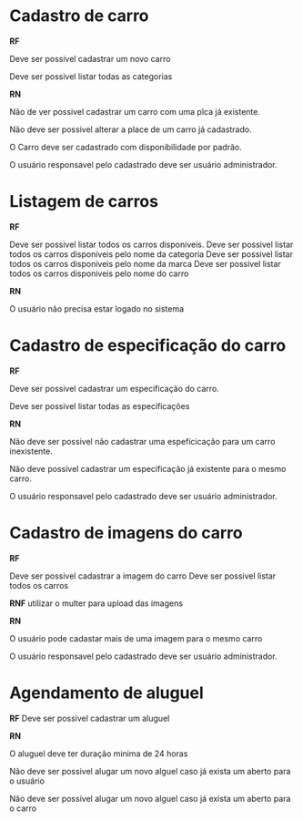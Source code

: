 # Cadastro de carro

**RF**

Deve ser possivel cadastrar um novo carro

Deve ser possivel listar todas as categorias

**RN**

Não de ver possivel cadastrar um carro com uma plca já existente.

Não deve ser possivel alterar a place de um carro já cadastrado.

O Carro deve ser cadastrado com disponibilidade por padrão.

O usuário responsavel pelo cadastrado deve ser usuário administrador.

# Listagem de carros

**RF**

Deve ser possivel listar todos os carros disponiveis.
Deve ser possivel listar todos os carros disponiveis pelo nome da categoria
Deve ser possivel listar todos os carros disponiveis pelo nome da marca
Deve ser possivel listar todos os carros disponiveis pelo nome do carro

**RN**

O usuário não precisa estar logado no sistema

# Cadastro de especificação do carro

**RF**

Deve ser possivel cadastrar um especificação do carro.

Deve ser possivel listar todas as especificações

**RN**

Não deve ser possivel não cadastrar uma espeficicação para um carro inexistente.

Não deve possivel cadastrar um especificação já existente para o mesmo carro.

O usuário responsavel pelo cadastrado deve ser usuário administrador.


# Cadastro de imagens do carro

**RF**

Deve ser possivel cadastrar a imagem do carro
Deve ser possivel listar todos os carros

**RNF**
utilizar o multer para upload das imagens

**RN**

O usuário pode cadastar mais de uma imagem para o mesmo carro

O usuário responsavel pelo cadastrado deve ser usuário administrador.


# Agendamento de aluguel

**RF**
Deve ser possivel cadastrar um aluguel



**RN**

O aluguel deve ter duração minima de 24 horas

Não deve ser possivel alugar um novo alguel caso já exista um aberto para o usuário

Não deve ser possivel alugar um novo alguel caso já exista um aberto para o carro